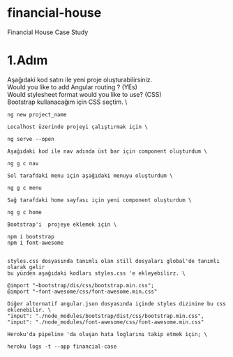 # financial-house
Financial House Case Study

# 1.Adım
Aşağıdaki kod satırı ile yeni proje oluşturabilirsiniz.\
Would you like to add Angular routing ? (YEs)\
Would stylesheet format would you like to use? (CSS)\
Bootstrap kullanacağım için CSS seçtim. \ 


    ng new project_name 

    Localhost üzerinde projeyi çalıştırmak için \

    ng serve --open

    Aşağıdaki kod ile nav adında üst bar için component oluşturdum \

    ng g c nav

    Sol tarafdaki menu için aşağıdaki menuyu oluşturdum \
    
    ng g c menu

    Sağ tarafdaki home sayfası için yeni component oluşturdum \

    ng g c home

    Bootstrap'i  projeye eklemek için \

    npm i bootstrap
    npm i font-awesome


    styles.css dosyasında tanımlı olan still dosyaları global'de tanımlı olarak gelir
    bu yüzden aşağıdaki kodları styles.css 'e ekleyebilirz. \

    @import "~bootstrap/dis/css/bootstrap.min.css";
    @import "~font-awesome/css/font-awesome.min.css"

    Diğer alternatif angular.json dosyasında içinde styles dizinine bu css eklenebilir. \
    "input": "./node_modules/bootstrap/dist/css/bootstrap.min.css",
    "input": "./node_modules/font-awesome/css/font-awesome.min.css"

    Heroku'da pipeline 'da oluşan hata loglarını takip etmek için; \

    heroku logs -t --app financial-case